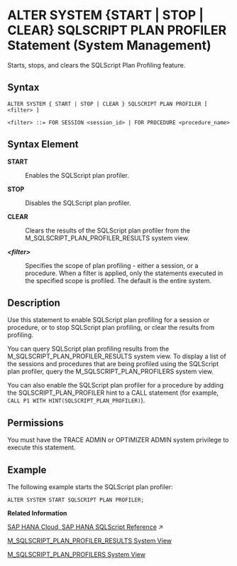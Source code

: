 <!-- loiof518753a450942a48fecc02c926e3847 -->

# ALTER SYSTEM \{START | STOP | CLEAR\} SQLSCRIPT PLAN PROFILER Statement \(System Management\)

Starts, stops, and clears the SQLScript Plan Profiling feature.



<a name="loiof518753a450942a48fecc02c926e3847__section_oxp_qf5_ncb"/>

## Syntax

```
ALTER SYSTEM { START | STOP | CLEAR } SQLSCRIPT PLAN PROFILER [ <filter> ]

<filter> ::= FOR SESSION <session_id> | FOR PROCEDURE <procedure_name>
```



<a name="loiof518753a450942a48fecc02c926e3847__section_pxp_qf5_ncb"/>

## Syntax Element


<dl>
<dt><b>

START

</b></dt>
<dd>

Enables the SQLScript plan profiler.



</dd><dt><b>

STOP

</b></dt>
<dd>

Disables the SQLScript plan profiler.



</dd><dt><b>

CLEAR

</b></dt>
<dd>

Clears the results of the SQLScript plan profiler from the M\_SQLSCRIPT\_PLAN\_PROFILER\_RESULTS system view.



</dd><dt><b>

*<filter\>*

</b></dt>
<dd>

Specifies the scope of plan profiling - either a session, or a procedure. When a filter is applied, only the statements executed in the specified scope is profiled. The default is the entire system.



</dd>
</dl>



<a name="loiof518753a450942a48fecc02c926e3847__section_qxp_qf5_ncb"/>

## Description

Use this statement to enable SQLScript plan profiling for a session or procedure, or to stop SQLScript plan profiling, or clear the results from profiling.

You can query SQLScript plan profiling results from the M\_SQLSCRIPT\_PLAN\_PROFILER\_RESULTS system view. To display a list of the sessions and procedures that are being profiled using the SQLScript plan profiler, query the M\_SQLSCRIPT\_PLAN\_PROFILERS system view.

You can also enable the SQLScript plan profiler for a procedure by adding the SQLSCRIPT\_PLAN\_PROFILER hint to a CALL statement \(for example, `CALL P1 WITH HINT(SQLSCRIPT_PLAN_PROFILER)`\).



<a name="loiof518753a450942a48fecc02c926e3847__section_mbz_fpm_mpb"/>

## Permissions

You must have the TRACE ADMIN or OPTIMIZER ADMIN system privilege to execute this statement.



<a name="loiof518753a450942a48fecc02c926e3847__section_rxp_qf5_ncb"/>

## Example

The following example starts the SQLScript plan profiler:

```
ALTER SYSTEM START SQLSCRIPT PLAN PROFILER;
```

**Related Information**  


[SAP HANA Cloud, SAP HANA SQLScript Reference](https://help.sap.com/viewer/d1cb63c8dd8e4c35a0f18aef632687f0/2023_4_QRC/en-US/28f2d64d4fab4e789ee0070be418419d.html "This reference describes how to use the SQL extension SAP HANA SQLScript to embed data-intensive application logic into SAP HANA.") :arrow_upper_right:

[M\_SQLSCRIPT\_PLAN\_PROFILER\_RESULTS System View](../../020-System-Views-Reference/022-Monitoring-Views/m-sqlscript-plan-profiler-results-system-view-3f527e6.md "Stores the results generated by the SQLScript plan profiler.")

[M\_SQLSCRIPT\_PLAN\_PROFILERS System View](../../020-System-Views-Reference/022-Monitoring-Views/m-sqlscript-plan-profilers-system-view-f63fd16.md "Lists the sessions and procedures that are currently being profiled by the SQLScript plan profiler.")

